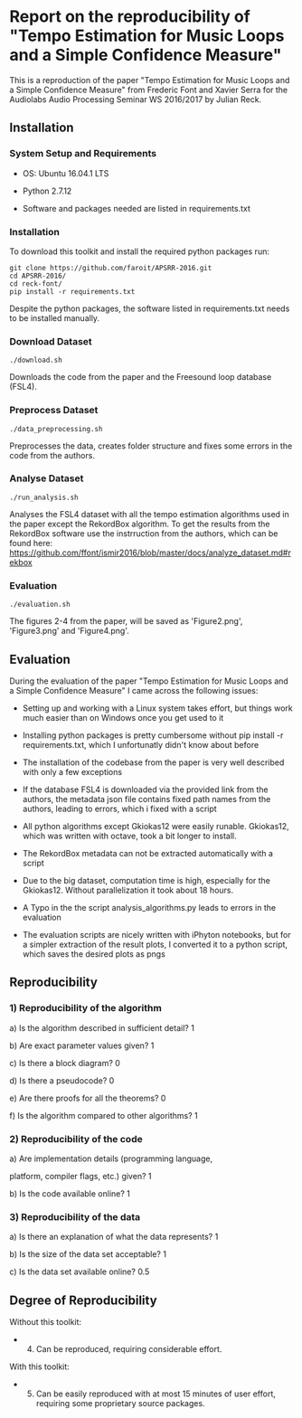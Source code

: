 # Report on the reproducibility of "Tempo Estimation for Music Loops and a Simple Confidence Measure"

This is a reproduction of the paper "Tempo Estimation for Music Loops and a Simple Confidence Measure" from Frederic Font and Xavier Serra for the Audiolabs Audio Processing Seminar WS 2016/2017 by Julian Reck.

## Installation

### System Setup and Requirements

* OS:	Ubuntu 16.04.1 LTS

* Python 2.7.12

* Software and packages needed are listed in requirements.txt

### Installation

To download this toolkit and install the required python packages run:

    git clone https://github.com/faroit/APSRR-2016.git
    cd APSRR-2016/
    cd reck-font/
    pip install -r requirements.txt
    
Despite the python packages, the software listed in requirements.txt needs to be installed manually.

### Download Dataset

    ./download.sh
    
Downloads the code from the paper and the Freesound loop database (FSL4).

### Preprocess Dataset

    ./data_preprocessing.sh
    
Preprocesses the data, creates folder structure and fixes some errors in the code from the authors.

### Analyse Dataset   

    ./run_analysis.sh
    
Analyses the FSL4 dataset with all the tempo estimation algorithms used in the paper except the RekordBox algorithm. To get the results from the RekordBox software use the instrruction from the authors, which can be found here: https://github.com/ffont/ismir2016/blob/master/docs/analyze_dataset.md#rekbox

### Evaluation

    ./evaluation.sh

The figures 2-4 from the paper, will be saved as 'Figure2.png', 'Figure3.png' and 'Figure4.png'.


## Evaluation

During the evaluation of the paper "Tempo Estimation for Music Loops and a Simple Confidence Measure" I came across the following issues:

* Setting up and working with a Linux system takes effort, but things work much easier than on Windows once you get used to it

* Installing python packages is pretty cumbersome without pip install -r requirements.txt, which I unfortunatly didn't know about before

* The installation of the codebase from the paper is very well described with only a few exceptions

* If the database FSL4 is downloaded via the provided link from the authors, the metadata json file contains fixed path names from the authors, leading to errors, which i fixed with a script

* All python algorithms except Gkiokas12 were easily runable. Gkiokas12, which was written with octave, took a bit longer to install.

* The RekordBox metadata can not be extracted automatically with a script

* Due to the big dataset, computation time is high, especially for the Gkiokas12. Without parallelization it took about 18 hours. 

* A Typo in the the script analysis_algorithms.py leads to errors in the evaluation

* The evaluation scripts are nicely written with iPhyton notebooks, but for a simpler extraction of the result plots, I converted it to a python script, which saves the desired plots as pngs

## Reproducibility

### 1) Reproducibility of the algorithm

a) Is the algorithm described in sufficient detail? 1

b) Are exact parameter values given? 1

c) Is there a block diagram? 0

d) Is there a pseudocode? 0

e) Are there proofs for all the theorems? 0

f) Is the algorithm compared to other algorithms? 1


### 2) Reproducibility of the code

a) Are implementation details (programming language,

platform, compiler flags, etc.) given? 1

b) Is the code available online? 1


###  3) Reproducibility of the data

a) Is there an explanation of what the data represents? 1

b) Is the size of the data set acceptable? 1

c) Is the data set available online? 0.5


## Degree of Reproducibility

Without this toolkit: 

* 4. Can be reproduced, requiring considerable effort.

With this toolkit: 

* 5. Can be easily reproduced with at most 15 minutes of user effort, requiring some proprietary source packages.


